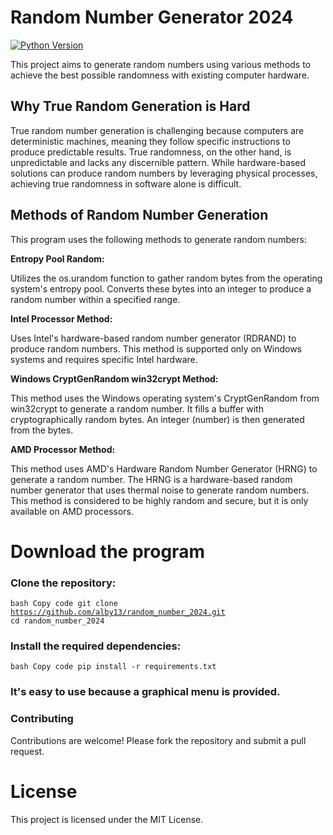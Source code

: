 # Random Number Generator 2024
[![Python Version](https://img.shields.io/badge/python-3.10%2B-blue)](https://www.python.org/downloads/)

This project aims to generate random numbers using various methods to achieve the best possible randomness with existing computer hardware.

## Why True Random Generation is Hard
True random number generation is challenging because computers are deterministic machines, meaning they follow specific instructions to produce predictable results. True randomness, on the other hand, is unpredictable and lacks any discernible pattern. While hardware-based solutions can produce random numbers by leveraging physical processes, achieving true randomness in software alone is difficult.

## Methods of Random Number Generation
This program uses the following methods to generate random numbers:

**Entropy Pool Random:**

Utilizes the os.urandom function to gather random bytes from the operating system's entropy pool.
Converts these bytes into an integer to produce a random number within a specified range.

**Intel Processor Method:**

Uses Intel's hardware-based random number generator (RDRAND) to produce random numbers.
This method is supported only on Windows systems and requires specific Intel hardware.

**Windows CryptGenRandom win32crypt Method:**

This method uses the Windows operating system's CryptGenRandom from win32crypt to generate a random number. It fills a buffer with cryptographically random bytes. An integer (number) is then generated from the bytes.

**AMD Processor Method:**

This method uses AMD's Hardware Random Number Generator (HRNG) to generate a random number. The HRNG is a hardware-based random number generator that uses thermal noise to generate random numbers. This method is considered to be highly random and secure, but it is only available on AMD processors.

# Download the program

### Clone the repository:

<code>bash
Copy code
git clone https://github.com/alby13/random_number_2024.git
cd random_number_2024</code>

### Install the required dependencies:

<code>bash
Copy code
pip install -r requirements.txt</code>

### It's easy to use because a graphical menu is provided.

### Contributing
Contributions are welcome! Please fork the repository and submit a pull request.

# License
This project is licensed under the MIT License.
